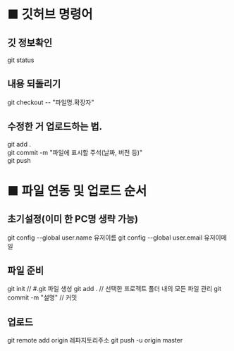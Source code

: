 # ■ 깃허브 명령어
## 깃 정보확인
git status

## 내용 되돌리기
git checkout -- "파일명.확장자"

## 수정한 거 업로드하는 법.
git add .  
git commit -m "파일에 표시할 주석(날짜, 버전 등)"  
git push

# ■ 파일 연동 및 업로드 순서
## 초기설정(이미 한 PC명 생략 가능)
git config --global user.name 유저이름
git config --global user.email 유저이메일

## 파일 준비
git init // #.git 파일 생성
git add . // 선택한 프로젝트 폴더 내의 모든 파일 관리
git commit -m "설명" // 커밋

## 업로드
git remote add origin 레파지토리주소
git push -u origin master
